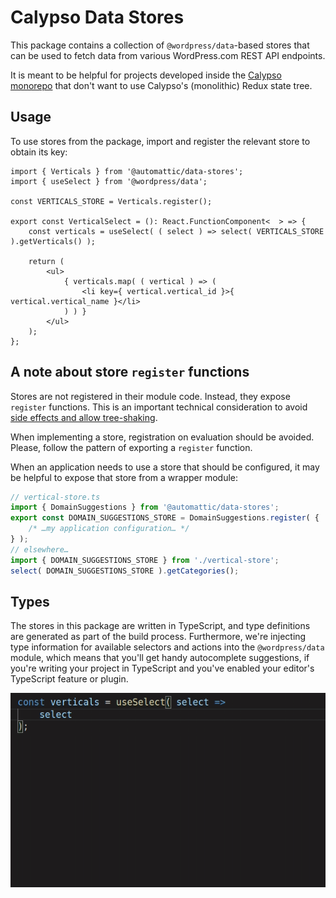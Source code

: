 # Calypso Data Stores

This package contains a collection of `@wordpress/data`-based stores that can be used to fetch data from various WordPress.com REST API endpoints.

It is meant to be helpful for projects developed inside the [Calypso monorepo](https://github.com/Automattic/wp-calypso) that don't want to use Calypso's (monolithic) Redux state tree.

## Usage

To use stores from the package, import and register the relevant store to obtain its key:

```tsx
import { Verticals } from '@automattic/data-stores';
import { useSelect } from '@wordpress/data';

const VERTICALS_STORE = Verticals.register();

export const VerticalSelect = (): React.FunctionComponent<  > => {
	const verticals = useSelect( ( select ) => select( VERTICALS_STORE ).getVerticals() );

	return (
		<ul>
			{ verticals.map( ( vertical ) => (
				<li key={ vertical.vertical_id }>{ vertical.vertical_name }</li>
			) ) }
		</ul>
	);
};
```

## A note about store `register` functions

Stores are not registered in their module code. Instead, they expose `register` functions. This is an important technical consideration to avoid [side effects and allow tree-shaking](https://webpack.js.org/guides/tree-shaking/#mark-the-file-as-side-effect-free).

When implementing a store, registration on evaluation should be avoided. Please, follow the pattern of exporting a `register` function.

When an application needs to use a store that should be configured, it may be helpful to expose that store from a wrapper module:

```ts
// vertical-store.ts
import { DomainSuggestions } from '@automattic/data-stores';
export const DOMAIN_SUGGESTIONS_STORE = DomainSuggestions.register( {
	/* …my application configuration… */
} );
// elsewhere…
import { DOMAIN_SUGGESTIONS_STORE } from './vertical-store';
select( DOMAIN_SUGGESTIONS_STORE ).getCategories();
```

## Types

The stores in this package are written in TypeScript, and type definitions are generated as part of the build process. Furthermore, we're injecting type information for available selectors and actions into the `@wordpress/data` module, which means that you'll get handy autocomplete suggestions, if you're writing your project in TypeScript and you've enabled your editor's TypeScript feature or plugin.

![autocomplete](./autocomplete.gif)
